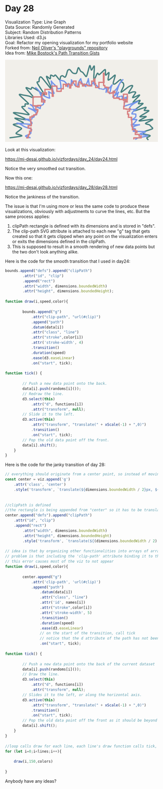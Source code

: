 # Day 28

Visualization Type: Line Graph <br>
Data Source: Randomly Generated <br>
Subject: Random Distribution Patterns <br>
Libraries Used: d3.js <br>
Goal: Refactor my opening visualization for my portfolio website <br>
Forked from: <a href="https://github.com/neil-oliver/playgrounds">Neil Oliver's "playgrounds" repository</a><br>
Idea from: <a href="https://bost.ocks.org/mike/path/"> Mike Bostock's Path Transition Gists </a>

![Day 28](day28.png)

Look at this visualization:

https://mi-desai.github.io/vizfordays/day_24/day24.html

Notice the very smoothed out transition. 

Now this one:

https://mi-desai.github.io/vizfordays/day_28/day28.html

Notice the jankiness of the transition. 



The issue is that I'm using more or less the same code to produce these visualizations, obviously with adjustments to curve the lines, etc. But the same process applies:

1. clipPath rectangle is defined with its dimensions and is stored in "defs".
2. The clip-path SVG attribute is attached to each new "g" tag that gets created so that it gets clipped when any point on the visualization enters or exits the dimensions defined in the clipPath. 
3. This is supposed to result in a smooth rendering of new data points but the two don't look anything alike. 


Here is the code for the smooth transition that I used in day24:

```javascript
bounds.append("defs").append("clipPath")
        .attr("id", "clip")
        .append("rect")
        .attr("width", dimensions.boundedWidth)
        .attr("height", dimensions.boundedHeight);

function draw(i,speed,color){

        bounds.append("g")
            .attr("clip-path", "url(#clip)")
            .append("path")
            .datum(data[i])
            .attr("class", "line")
            .attr("stroke",color[i])
            .attr('stroke-width', 4)
            .transition()
            .duration(speed)
            .ease(d3.easeLinear)
            .on("start", tick);

function tick() {
    
        // Push a new data point onto the back.
        data[i].push(randoms[i]());
        // Redraw the line.
        d3.select(this)
            .attr("d", functions[i])
            .attr("transform", null);
        // Slide it to the left.
        d3.active(this)
            .attr("transform", "translate(" + xScale(-1) + ",0)")
            .transition()
            .on("start", tick);
        // Pop the old data point off the front.
        data[i].shift();
    }
}

```


Here is the code for the janky transition of day 28: 

```javascript
// everything should originate from a center point, so instead of moving the amount of the left and top margins down, this g tag is created by going to the center
const center = viz.append('g')
    .attr('class', 'center')
    .style('transform', `translate(${dimensions.boundedWidth / 2}px, ${dimensions.boundedHeight - dimensions.margins.bottom - dimensions.margins.top}px)`)


//clipPath is defined
//the rectangle is being appended from "center" so it has to be translated back to the bounds of the visualization
center.append("defs").append("clipPath")
    .attr("id", "clip")
    .append("rect")
        .attr("width", dimensions.boundedWidth)
        .attr("height", dimensions.boundedHeight)
        .style('transform', `translate(${(dimensions.boundedWidth / 2) * -1}px, ${-dimensions.height + ((dimensions.margins.top + dimensions.margins.bottom) * 2)}px)`)

// idea is that by organizing other functionalities into arrays of arrays, you can pass in functionality for each i of the loop
// problem is that including the 'clip-path' attribute binding it to the id of clip above gives weird dimensions to the clipPath
// this error causes most of the viz to not appear
function draw(i,speed,color){

        center.append("g")
            .attr('clip-path', 'url(#clip)')
            .append("path")
                .datum(data[i])
                .attr("class", "line")
                .attr('id', names[i])
                .attr("stroke",color[i])
                .attr('stroke-width', 5)
                .transition()
                .duration(speed)
                .ease(d3.easeLinear)
                // on the start of the transition, call tick
                // notice that the d attribute of the path has not been appended yet
                .on("start", tick);

function tick() {
    
        // Push a new data point onto the back of the current dataset
        data[i].push(randoms[i]());
        // Draw the line.
        d3.select(this)
            .attr("d", functions[i])
            .attr("transform", null);
        // Slides it to the left, or along the horizontal axis.
        d3.active(this)
            .attr("transform", "translate(" + xScale(-1) + ",0)")
            .transition()
            .on("start", tick);
        // Pop the old data point off the front as it should be beyond the bounds of the viz.
        data[i].shift();
    }
}

//loop calls draw for each line, each line's draw function calls tick, which calls itself recursively
for (let i=0;i<lines;i++){

    draw(i,150,colors)

}

```

Anybody have any ideas?